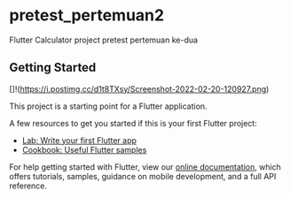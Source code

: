 # pretest_pertemuan2

Flutter Calculator project
pretest pertemuan ke-dua

## Getting Started

[]!(https://i.postimg.cc/d1t8TXsy/Screenshot-2022-02-20-120927.png)

This project is a starting point for a Flutter application.

A few resources to get you started if this is your first Flutter project:

- [Lab: Write your first Flutter app](https://flutter.dev/docs/get-started/codelab)
- [Cookbook: Useful Flutter samples](https://flutter.dev/docs/cookbook)

For help getting started with Flutter, view our
[online documentation](https://flutter.dev/docs), which offers tutorials,
samples, guidance on mobile development, and a full API reference.
